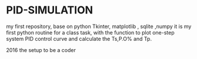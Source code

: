 # PID-SIMULATION
my first repository, base on python Tkinter, matplotlib , sqlite ,numpy
it is my first python routine for a class task, with the function to plot one-step system PID control curve and calculate the Ts,P.O% and Tp.

2016  the setup to be a coder
